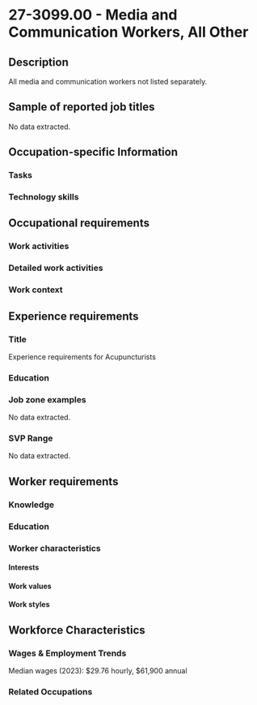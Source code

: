 # 27-3099.00 - Media and Communication Workers, All Other

## Description
All media and communication workers not listed separately.

## Sample of reported job titles
No data extracted.

## Occupation-specific Information
### Tasks


### Technology skills


## Occupational requirements
### Work activities


### Detailed work activities


### Work context


## Experience requirements
### Title
Experience requirements for Acupuncturists

### Education


### Job zone examples
No data extracted.

### SVP Range
No data extracted.

## Worker requirements
### Knowledge


### Education


### Worker characteristics
#### Interests


#### Work values


#### Work styles


## Workforce Characteristics
### Wages & Employment Trends
Median wages (2023): $29.76 hourly, $61,900 annual

### Related Occupations